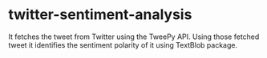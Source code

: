 # twitter-sentiment-analysis

It fetches the tweet from Twitter using the TweePy API. 
Using those fetched tweet it identifies the sentiment polarity of it using TextBlob package.
